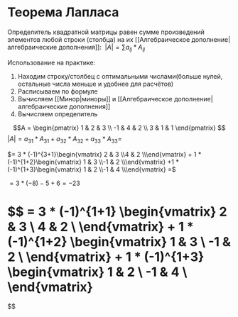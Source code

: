 # Теорема Лапласа

Определитель квадратной матрицы равен сумме произведений элементов любой строки (столбца) на их [[Алгебраическое дополнение|алгебраические дополнения]]: 
$\ |A|=\sum{a_{ij}*A_{ij}}$

Использование на практике:
1. Находим строку/столбец с оптимальными числами(больше нулей, остальные числа меньше и удобнее для расчётов)
2. Расписываем по формуле
3. Вычисляем [[Минор|миноры]] и [[Алгебраическое дополнение|алгебраические дополнения]]
4. Вычисляем определитель

$$A = \begin{pmatrix}
1 & 2 & 3 \\
-1 & 4 & 2 \\
3 & 1 & 1 
\end{pmatrix}
$$
$|A|=a_{31}*A_{31}+a_{32}*A_{32}+a_{33}*A_{33} =$

$= 3 * (-1)^{3+1}\begin{vmatrix} 2 & 3 \\4 & 2 \\\end{vmatrix} + 1 * (-1)^{1+2}\begin{vmatrix} 1 & 3 \\-1 & 2 \\\end{vmatrix} +1 * (-1)^{1+3}\begin{vmatrix} 1 & 2 \\-1 & 4 \\\end{vmatrix} =$

$=3*(-8)-5+6=-23$



$$ = 3 * (-1)^{1+1}
\begin{vmatrix} 
2 & 3 \\
4 & 2 \\
\end{vmatrix} + 
1 * (-1)^{1+2}
\begin{vmatrix} 
1 & 3 \\
-1 & 2 \\
\end{vmatrix} +
1 * (-1)^{1+3}
\begin{vmatrix} 
1 & 2 \\
-1 & 4 \\
\end{vmatrix}
 = 
$$
